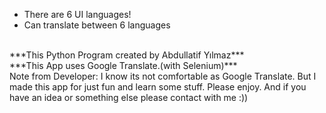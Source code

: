 <ul>
<li>There are 6 UI languages!</li>
<li>Can translate between 6 languages</li>
</ul>
<br>
***This Python Program created by Abdullatif Yılmaz***
<br>
***This App uses Google Translate.(with Selenium)***
<br>
Note from Developer:
I know its not comfortable as Google Translate. But I made this app for just fun and learn some stuff. Please enjoy. And if you have an idea or something else please contact with me :))
